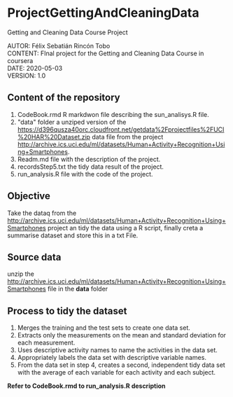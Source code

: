 # ProjectGettingAndCleaningData
Getting and Cleaning Data Course Project

AUTOR: Félix Sebatián Rincón Tobo <br />
CONTENT: FInal project for the Getting and Cleaning Data Course in coursera<br />
DATE:  2020-05-03<br />
VERSION: 1.0<br />

## Content of the repository
1. CodeBook.rmd R markdwon file describing the sun_analisys.R file.
2. "data" folder a unziped version of the https://d396qusza40orc.cloudfront.net/getdata%2Fprojectfiles%2FUCI%20HAR%20Dataset.zip data file from the project http://archive.ics.uci.edu/ml/datasets/Human+Activity+Recognition+Using+Smartphones.
2. Readm.md file with the description of the project.
3. recordsStep5.txt the tidy data result of the project.
4. run_analysis.R file with the code of the project. 

## Objective
Take the dataq from the http://archive.ics.uci.edu/ml/datasets/Human+Activity+Recognition+Using+Smartphones project an tidy the data using a R script, finally creta a summarise dataset and store this in a txt File.

## Source data
unzip the http://archive.ics.uci.edu/ml/datasets/Human+Activity+Recognition+Using+Smartphones file in the **data** folder

## Process to tidy the dataset
1. Merges the training and the test sets to create one data set.
2. Extracts only the measurements on the mean and standard deviation for each measurement.
3. Uses descriptive activity names to name the activities in the data set.
4. Appropriately labels the data set with descriptive variable names.
5. From the data set in step 4, creates a second, independent tidy data set with the average of each variable for each activity and each subject.

**Refer to CodeBook.rmd to run_analysis.R description**
